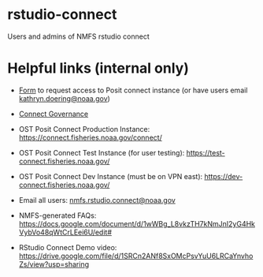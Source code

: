 # rstudio-connect
Users and admins of NMFS rstudio connect

# Helpful links (internal only)

- [Form](https://docs.google.com/forms/d/e/1FAIpQLSeNODOiiAjFBQgoLJ50TJps_Xy85YaPlUxRiG6opLEFOQhQew/viewform?usp=sf_link) to request access to Posit connect instance (or have users email kathryn.doering@noaa.gov)
- [Connect Governance](https://docs.google.com/document/d/1fsQsANgbKS8Maez4Xud3Q-h3K4WzOsb0llGeXJov4iA/edit#)
- OST Posit Connect Production Instance: https://connect.fisheries.noaa.gov/connect/
- OST Posit Connect Test Instance (for user testing): https://test-connect.fisheries.noaa.gov/
- OST Posit Connect Dev Instance (must be on VPN east): https://dev-connect.fisheries.noaa.gov/
- Email all users: nmfs.rstudio.connect@noaa.gov

- NMFS-generated FAQs: https://docs.google.com/document/d/1wWBg_L8vkzTH7kNmJnI2yG4HkVybVo48qWtCrLEei6U/edit#
- RStudio Connect Demo video: https://drive.google.com/file/d/1SRCn2ANf8SxOMcPsvYuU6LRCaYnvhoZs/view?usp=sharing
